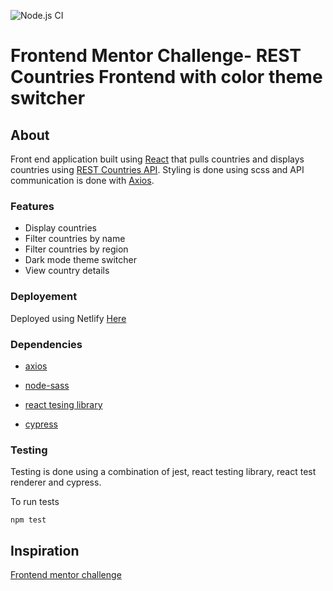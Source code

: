 ![Node.js CI](https://github.com/oludamilola-m/rest-countries-frontend/workflows/Node.js%20CI/badge.svg?branch=master)

# Frontend Mentor Challenge- REST Countries Frontend with color theme switcher

## About

Front end application built using [React](https://reactjs.org) that pulls countries and displays countries using [REST Countries API](https://restcountries.eu). Styling is done using scss and API communication is done with [Axios](https://github.com/axios/axios).

### Features

- Display countries
- Filter countries by name
- Filter countries by region
- Dark mode theme switcher
- View country details

### Deployement

Deployed using Netlify [Here](https://cocky-mcnulty-0c1248.netlify.app/)

### Dependencies

- [axios](https://github.com/axios/axios)

- [node-sass](https://www.npmjs.com/package/node-sass)

- [react tesing library](https://github.com/testing-library/react-testing-library)

- [cypress](https://github.com/cypress-io/cypress)

### Testing

Testing is done using a combination of jest, react testing library, react test renderer and cypress.

To run tests

`npm test`

## Inspiration

[Frontend mentor challenge](https://www.frontendmentor.io/challenges/rest-countries-api-with-color-theme-switcher-5cacc469fec04111f7b848ca)
